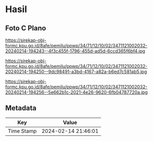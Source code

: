 # Hasil

## Foto C Plano

https://sirekap-obj-formc.kpu.go.id/8afe/pemilu/ppwp/34/71/12/10/02/3471121002032-20240214-194243--4f3c455f-1796-455d-ad5d-6ccd365f6bf4.jpg

https://sirekap-obj-formc.kpu.go.id/8afe/pemilu/ppwp/34/71/12/10/02/3471121002032-20240214-194250--9dc98491-a3bd-4167-a82a-b6ed7c581ab5.jpg

https://sirekap-obj-formc.kpu.go.id/8afe/pemilu/ppwp/34/71/12/10/02/3471121002032-20240214-194256--5e662b1c-2021-4e26-9620-6fb04787720a.jpg


## Metadata

| Key        | Value               |
| ---------- | ------------------- |
| Time Stamp | 2024-02-14 21:46:01 |



